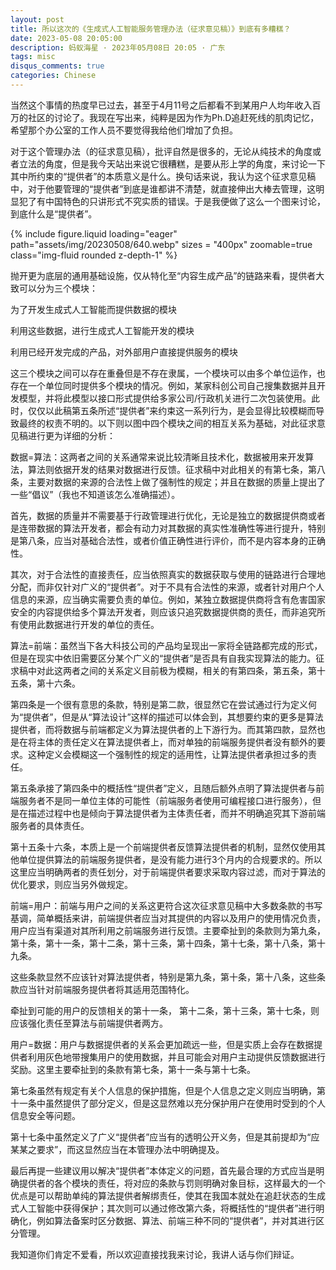 ```yaml
---
layout: post
title: 所以这次的《生成式人工智能服务管理办法（征求意见稿）》到底有多糟糕？
date: 2023-05-08 20:05:00
description: 蚂蚁海星 · 2023年05月08日 20:05 · 广东
tags: misc
disqus_comments: true
categories: Chinese
---
```


当然这个事情的热度早已过去，甚至于4月11号之后都看不到某用户人均年收入百万的社区的讨论了。我现在写出来，纯粹是因为作为Ph.D追赶死线的肌肉记忆，希望那个办公室的工作人员不要觉得我给他们增加了负担。

对于这个管理办法（的征求意见稿），批评自然是很多的，无论从纯技术的角度或者立法的角度，但是我今天站出来说它很糟糕，是要从形上学的角度，来讨论一下其中所约束的“提供者”的本质意义是什么。换句话来说，我认为这个征求意见稿中，对于他要管理的“提供者”到底是谁都讲不清楚，就直接伸出大棒去管理，这明显犯了有中国特色的只讲形式不究实质的错误。于是我便做了这么一个图来讨论，到底什么是“提供者”。

{% include figure.liquid loading="eager" path="assets/img/20230508/640.webp" sizes = "400px" zoomable=true class="img-fluid rounded z-depth-1" %}

抛开更为底层的通用基础设施，仅从特化至“内容生成产品”的链路来看，提供者大致可以分为三个模块：

为了开发生成式人工智能而提供数据的模块

利用这些数据，进行生成式人工智能开发的模块

利用已经开发完成的产品，对外部用户直接提供服务的模块

这三个模块之间可以存在重叠但是不存在隶属，一个模块可以由多个单位运作，也存在一个单位同时提供多个模块的情况。例如，某家科创公司自己搜集数据并且开发模型，并将此模型以接口形式提供给多家公司/行政机关进行二次包装使用。此时，仅仅以此稿第五条所述“提供者”来约束这一系列行为，是会显得比较模糊而导致最终的权责不明的。以下则以图中四个模块之间的相互关系为基础，对此征求意见稿进行更为详细的分析：

数据=算法：这两者之间的关系通常来说比较清晰且技术化，数据被用来开发算法，算法则依据开发的结果对数据进行反馈。征求稿中对此相关的有第七条，第八条，主要对数据的来源的合法性上做了强制性的规定；并且在数据的质量上提出了一些“倡议”（我也不知道该怎么准确描述）。

首先，数据的质量并不需要基于行政管理进行优化，无论是独立的数据提供商或者是连带数据的算法开发者，都会有动力对其数据的真实性准确性等进行提升，特别是第八条，应当对基础合法性，或者价值正确性进行评价，而不是内容本身的正确性。

其次，对于合法性的直接责任，应当依照真实的数据获取与使用的链路进行合理地分配，而非仅针对广义的“提供者”。对于不具有合法性的来源，或者针对用户个人信息的来源，应当确实需要负责的单位。例如，某独立数据提供商将含有危害国家安全的内容提供给多个算法开发者，则应该只追究数据提供商的责任，而非追究所有使用此数据进行开发的单位的责任。

算法=前端：虽然当下各大科技公司的产品均呈现出一家将全链路都完成的形式，但是在现实中依旧需要区分某个广义的“提供者”是否具有自我实现算法的能力。征求稿中对此这两者之间的关系定义目前极为模糊，相关的有第四条，第五条，第十五条，第十六条。

第四条是一个很有意思的条款，特别是第二款，很显然它在尝试通过行为定义何为“提供者”，但是从“算法设计”这样的描述可以体会到，其想要约束的更多是算法提供者，而将数据与前端都定义为算法提供者的上下游行为。而其第四款，显然也是在将主体的责任定义在算法提供者上，而对单独的前端服务提供者没有额外的要求。这种定义会模糊这一个强制性的规定的适用性，让算法提供者承担过多的责任。

第五条承接了第四条中的概括性“提供者”定义，且随后额外点明了算法提供者与前端服务者不是同一单位主体的可能性（前端服务者使用可编程接口进行服务），但是在描述过程中也是倾向于算法提供者为主体责任者，而并不明确追究其下游前端服务者的具体责任。

第十五条十六条，本质上是一个前端提供者反馈算法提供者的机制，显然仅使用其他单位提供算法的前端服务提供者，是没有能力进行3个月内的合规要求的。所以这里应当明确两者的责任划分，对于前端提供者要求采取内容过滤，而对于算法的优化要求，则应当另外做规定。

前端=用户：前端与用户之间的关系这更符合这次征求意见稿中大多数条款的书写基调，简单概括来讲，前端提供者应当对其提供的内容以及用户的使用情况负责，用户应当有渠道对其所利用之前端服务进行反馈。主要牵扯到的条款则为第九条，第十条，第十一条，第十二条，第十三条，第十四条，第十七条，第十八条，第十九条。

这些条款显然不应该针对算法提供者，特别是第九条，第十条，第十八条，这些条款应当针对前端服务提供者将其适用范围特化。

牵扯到可能的用户的反馈相关的第十一条， 第十二条，第十三条，第十七条，则应该强化责任至算法与前端提供者两方。

用户=数据：用户与数据提供者的关系会更加疏远一些，但是实质上会存在数据提供者利用灰色地带搜集用户的使用数据，并且可能会对用户主动提供反馈数据进行奖励。这里主要牵扯到的条款有第七条，第十一条与第十七条。

第七条虽然有规定有关个人信息的保护措施，但是个人信息之定义则应当明确，第十一条中虽然提供了部分定义，但是这显然难以充分保护用户在使用时受到的个人信息安全等问题。

第十七条中虽然定义了广义“提供者”应当有的透明公开义务，但是其前提却为“应某某之要求”，而这显然应当在本管理办法中明确提及。

最后再提一些建议用以解决“提供者”本体定义的问题，首先最合理的方式应当是明确提供者的各个模块的责任，将对应的条款与罚则明确对象目标，这样最大的一个优点是可以帮助单纯的算法提供者解绑责任，使其在我国本就处在追赶状态的生成式人工智能中获得保护；其次则可以通过修改第六条，将概括性的“提供者”进行明确化，例如算法备案时区分数据、算法、前端三种不同的“提供者”，并对其进行区分管理。

我知道你们肯定不爱看，所以欢迎直接找我来讨论，我讲人话与你们辩证。
